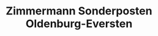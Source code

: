 ---
title: "Zimmermann Sonderposten Oldenburg-Eversten"
url: /oldenburg/zimmermann-sonderposten-oldenburg-eversten/
shop: Warenhaus
---